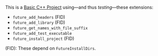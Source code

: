 This is a [Basic C++ Project][bcp] using&mdash;and thus *testing*&mdash;these
extensions:

[bcp]: https://github.com/thejohnfreeman/project-template-cpp#why

- `future_add_headers` (FID)
- `future_add_library` (FID)
- `future_get_names_with_file_suffix`
- `future_add_test_executable`
- `future_install_project` (FID)

(FID): These depend on `FutureInstallDirs`.
